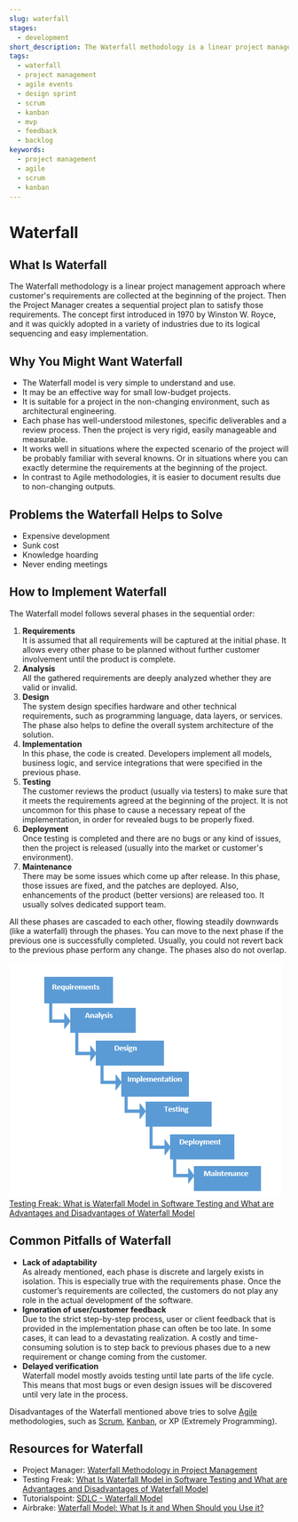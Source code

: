 ```yaml
---
slug: waterfall
stages:
  - development
short_description: The Waterfall methodology is a linear project management approach where customer's requirements are collected at the beginning of the project. Then a sequential project plan is created to satisfy those requirements. The concept is appropriate for small and clear projects.
tags:
  - waterfall
  - project management
  - agile events
  - design sprint
  - scrum
  - kanban
  - mvp
  - feedback
  - backlog
keywords:
  - project management
  - agile
  - scrum
  - kanban
---
```


# Waterfall

## What Is Waterfall

The Waterfall methodology is a linear project management approach where customer's requirements are collected at the beginning of the project. Then the Project Manager creates a sequential project plan to satisfy those requirements. The concept first introduced in 1970 by Winston W. Royce, and it was quickly adopted in a variety of industries due to its logical sequencing and easy implementation.

## Why You Might Want Waterfall

- The Waterfall model is very simple to understand and use.
- It may be an effective way for small low-budget projects.
- It is suitable for a project in the non-changing environment, such as architectural engineering.
- Each phase has well-understood milestones, specific deliverables and a review process. Then the project is very rigid, easily manageable and measurable.
- It works well in situations where the expected scenario of the project will be probably familiar with several knowns. Or in situations where you can exactly determine the requirements at the beginning of the project.
- In contrast to Agile methodologies, it is easier to document results due to non-changing outputs.

## Problems the Waterfall Helps to Solve

- Expensive development
- Sunk cost
- Knowledge hoarding
- Never ending meetings

## How to Implement Waterfall

The Waterfall model follows several phases in the sequential order:

1. **Requirements**  
   It is assumed that all requirements will be captured at the initial phase. It allows every other phase to be planned without further customer involvement until the product is complete.
2. **Analysis**  
   All the gathered requirements are deeply analyzed whether they are valid or invalid.
3. **Design**  
   The system design specifies hardware and other technical requirements, such as programming language, data layers, or services. The phase also helps to define the overall system architecture of the solution.
4. **Implementation**  
   In this phase, the code is created. Developers implement all models, business logic, and service integrations that were specified in the previous phase.
5. **Testing**  
   The customer reviews the product (usually via testers) to make sure that it meets the requirements agreed at the beginning of the project. It is not uncommon for this phase to cause a necessary repeat of the implementation, in order for revealed bugs to be properly fixed.
6. **Deployment**  
   Once testing is completed and there are no bugs or any kind of issues, then the project is released (usually into the market or customer's environment).
7. **Maintenance**  
   There may be some issues which come up after release. In this phase, those issues are fixed, and the patches are deployed. Also, enhancements of the product (better versions) are released too. It usually solves dedicated support team.

All these phases are cascaded to each other, flowing steadily downwards (like a waterfall) through the phases. You can move to the next phase if the previous one is successfully completed. Usually, you could not revert back to the previous phase perform any change. The phases also do not overlap.

![Waterfall](/files/waterfall.png)  
[Testing Freak: What is Waterfall Model in Software Testing and What are Advantages and Disadvantages of Waterfall Model](http://testingfreak.com/waterfall-model-software-testing-advantages-disadvantages-waterfall-model/)

## Common Pitfalls of Waterfall

- **Lack of adaptability**  
  As already mentioned, each phase is discrete and largely exists in isolation. This is especially true with the requirements phase. Once the customer’s requirements are collected, the customers do not play any role in the actual development of the software.
- **Ignoration of user/customer feedback**  
  Due to the strict step-by-step process, user or client feedback that is provided in the implementation phase can often be too late. In some cases, it can lead to a devastating realization. A costly and time-consuming solution is to step back to previous phases due to a new requirement or change coming from the customer.
- **Delayed verification**  
  Waterfall model mostly avoids testing until late parts of the life cycle. This means that most bugs or even design issues will be discovered until very late in the process.

Disadvantages of the Waterfall mentioned above tries to solve [Agile](/practices/agile) methodologies, such as [Scrum](/practices/scrum), [Kanban](/practices/kanban), or XP (Extremely Programming).

## Resources for Waterfall

- Project Manager: [Waterfall Methodology in Project Management](https://www.projectmanager.com/software/use-cases/waterfall-methodology)
- Testing Freak: [What Is Waterfall Model in Software Testing and What are Advantages and Disadvantages of Waterfall Model](http://testingfreak.com/waterfall-model-software-testing-advantages-disadvantages-waterfall-model/)
- Tutorialspoint: [SDLC - Waterfall Model](https://www.tutorialspoint.com/sdlc/sdlc_waterfall_model.htm)
- Airbrake: [Waterfall Model: What Is it and When Should you Use it?](https://airbrake.io/blog/sdlc/waterfall-model)
